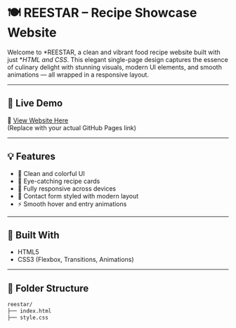 # 🍽 REESTAR – Recipe Showcase Website

Welcome to *REESTAR, a clean and vibrant food recipe website built with just **HTML and CSS*. This elegant single-page design captures the essence of culinary delight with stunning visuals, modern UI elements, and smooth animations — all wrapped in a responsive layout.

---

## 🌟 Live Demo

🔗 [View Website Here](https://yourusername.github.io/reestar/)  
(Replace with your actual GitHub Pages link)

---

## 💡 Features

- 🎨 Clean and colorful UI
- 🍤 Eye-catching recipe cards
- 📱 Fully responsive across devices
- 💌 Contact form styled with modern layout
- ⚡ Smooth hover and entry animations

---

## 🔧 Built With

- HTML5  
- CSS3 (Flexbox, Transitions, Animations)

---

## 📁 Folder Structure

```bash
reestar/
├── index.html
├── style.css
